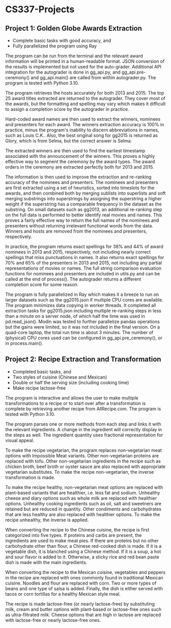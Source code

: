 # CS337-Projects

## Project 1: Golden Globe Awards Extraction
- Complete basic tasks with good accuracy, and
- Fully parallelized the program using Ray

The program can be run from the terminal and the relevant award information will be printed in a human-readable format. JSON conversion of the results is implemented but not used for the auto-grader. Additional API integration for the autograder is done in gg_api.py, and gg_api.pre-ceremony() and gg_api.main() are called from within autograder.py. The program is tested with Python 3.10. 

The program retrieves the hosts accurately for both 2013 and 2015. The top 25 award titles extracted are returned to the autograder. They cover most of the awards, but the formatting and spelling may vary which makes it difficult to assign a completion score by the autograder in practice. 

Hard-coded award names are then used to extract the winners, nominees and presenters for each award. The winners extraction accuracy is 100% in practice, minus the program's inability to discern abbreviations in names, such as Louis C.K.. Also, the best original song for gg2015 is returned as Glory, which is from Selma, but the correct answer is Selma.

The extracted winners are then used to find the earliest timestamp associated with the announcement of the winners. This proves a highly effective way to segment the ceremony by the award types. The award orders in the ceremony are extracted perfectly both for 2013 and 2015.

The information is then used to improve the extraction and re-ranking accuracy of the nominees and presenters. The nominees and presenters are first extracted using a set of heuristics, sorted into timeslots for the awards, and then combined both by merging sublists into superlists and soft merging substrings into superstrings by assigning the superstring a higher weight if the superstring has a comparable frequency in the dataset as the substring. On small datasets such as gg2013, an additional re-ranking step on the full data is performed to better identify real movies and names. This proves a fairly effective way to return the full names of the nominees and presenters without returning irrelevant functional words from the data. Winners and hosts are removed from the nominees and presenters, respectively. 

In practice, the program returns exact spellings for 38% and 44% of award nominees in 2013 and 2015, respectively, not including nearly correct spellings that miss punctuations in names. It also returns exact spellings for 70% and 65% of the presenters in 2013 and 2015, not including any partial representations of movies or names. The full string comparison evaluation functions for nominees and presenters are included in utils.py and can be called at the end of process(). The autograder returns a different completion score for some reason.

The program is fully parallelized in Ray which makes it a breeze to run on larger datasets such as the gg2015.json if multiple CPU cores are available. The program minimizes data copying in worker threads. It completed all extraction tasks for gg2015.json including multiple re-ranking steps in less than a minute on a server node, of which half the time was used in pd.read_json(). Modin was tested to further parallelize pandas operations but the gains were limited, so it was not included in the final version. On a quad-core laptop, the total run time is about 3 minutes. The number of (physical) CPU cores used can be configured in gg_api.pre_ceremony(), or in process.main().



## Project 2: Recipe Extraction and Transformation
- Completed basic tasks, and
- Two styles of cuisine (Chinese and Mexican)
- Double or half the serving size (including cooking time)
- Make recipe lactose-free 

The program is interactive and allows the user to make multiple transformations to a recipe or to start over after a transformation is complete by retrieving another recipe from AllRecipe.com. The program is tested with Python 3.10.

The program parses one or more methods from each step and links it with the relevant ingredients. A change in the ingredient will correctly display in the steps as well. The ingredient quantity uses fractional representation for visual appeal.

To make the recipe vegetarian, the program replaces non-vegetarian meat options with Impossible Meat variants. Other non-vegetarian proteins are replaced with tofu. Other non-vegetarian ingredients in the recipe such as chicken broth, beef broth or oyster sauce are also replaced with appropriate vegetarian substitutes. To make the recipe non-vegetarian, the inverse transformation is made.

To make the recipe healthy, non-vegetarian meat options are replaced with plant-based variants that are healthier, i.e. less fat and sodium. Unhealthy cheese and diary options such as whole milk are replaced with healthier options. Unhealthy cooking ingredients such as oil, salt and sweetners are retained but are reduced in quantity. Other condiments and carbohydrates that are less healthy are also replaced with healthier options. To make the recipe unhealthy, the inverse is applied.

When converting the recipe to the Chinese cuisine, the recipe is first categorized into five types. If proteins and carbs are present, the ingredients are used to make meat pies. If there are proteins but no other carbohydrate other than flour, a Chinese red-cooked dish is made. If it is a vegetable dish, it is blanched using a Chinese method. If it is a soup, a hot and sour flavor is added to it. Otherwise, a sticky rice and red bean paste dish is made with the main ingredients.

When converting the recipe to the Mexican cuisine, vegetables and peppers in the recipe are replaced with ones commonly found in traditional Mexican cuisine. Noodles and flour are replaced with corn. Two or more types of beans and one type of salsa is added. Finally, the dish is either served with tacos or corn tortillas for a healthy Mexican style meal. 

The recipe is made lactose-free (or nearly lactose-free) by substituting milk, cream and butter options with plant-based or lactose-free ones such as ultra-filtrated milk. Cheese options that are high in lactose are replaced with lactose-free or nearly lactose-free ones.